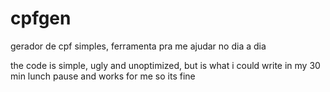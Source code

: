 # cpfgen
gerador de cpf simples, ferramenta pra me ajudar no dia a dia

the code is simple, ugly and unoptimized, but is what i could write in my 30 min lunch pause and works for me so its fine
